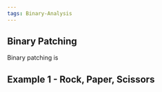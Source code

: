 ```yaml
---
tags: Binary-Analysis
---
```



## Binary Patching

Binary patching is

## Example 1 - Rock, Paper, Scissors
